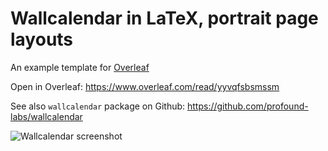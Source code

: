 # Wallcalendar in LaTeX, portrait page layouts

An example template for [Overleaf](https://overleaf.com)

Open in Overleaf: https://www.overleaf.com/read/yyvqfsbsmssm

See also `wallcalendar` package on Github: https://github.com/profound-labs/wallcalendar

![Wallcalendar screenshot](./readme-assets/screenshot.jpg)

